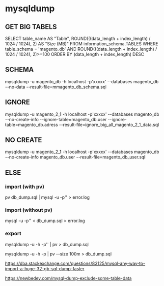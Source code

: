 
# mysqldump

## GET BIG TABELS

SELECT table_name AS "Table", ROUND(((data_length + index_length) / 1024 / 1024), 2) AS "Size (MB)" FROM information_schema.TABLES WHERE table_schema =
'magento_db' AND ROUND(((data_length + index_length) / 1024 / 1024), 2)>=100 ORDER BY (data_length + index_length) DESC

## SCHEMA

mysqldump -u magento_db -h localhost -p'xxxxx' --databases  magento_db --no-data  --result-file=mmagento_db_schema.sql

## IGNORE

mysqldump -u magento_2_1 -h localhost -p'xxxxx' --databases  magento_db
--no-create-info
--ignore-table=magento_db.user
--ignore-table=magento_db.adress
--result-file=ignore_big_all_magento_2_1_data.sql

## NO CREATE

mysqldump -u magento_2_1 -h localhost -p'xxxxx' --databases  magento_db 
--no-create-info magento_db.user --result-file=magento_db_user.sql

## ELSE

### import (with pv)

pv db_dump.sql | mysql -u <user> -p'<password>' <database> > error.log

### import (without pv)

mysql -u <user> -p'<password>' <database> < db_dump.sql > error.log

### export

mysqldump -u <user> -h <host> -p'<password>' <database> | pv > db_dump.sql

mysqldump -u <user> -h <host> -p<password> <database> | pv --size 100m > db_dump.sql

<https://dba.stackexchange.com/questions/83125/mysql-any-way-to-import-a-huge-32-gb-sql-dump-faster>

<https://newbedev.com/mysql-dump-exclude-some-table-data>